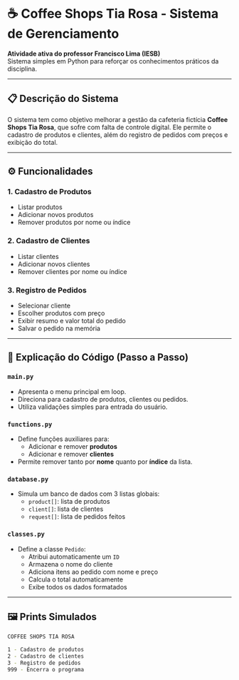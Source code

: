# ☕ Coffee Shops Tia Rosa - Sistema de Gerenciamento

**Atividade ativa do professor Francisco Lima (IESB)**  
Sistema simples em Python para reforçar os conhecimentos práticos da disciplina.

---

## 📋 Descrição do Sistema

O sistema tem como objetivo melhorar a gestão da cafeteria fictícia **Coffee Shops Tia Rosa**, que sofre com falta de controle digital. Ele permite o cadastro de produtos e clientes, além do registro de pedidos com preços e exibição do total.

---

## ⚙️ Funcionalidades

### 1. Cadastro de Produtos
- Listar produtos
- Adicionar novos produtos
- Remover produtos por nome ou índice

### 2. Cadastro de Clientes
- Listar clientes
- Adicionar novos clientes
- Remover clientes por nome ou índice

### 3. Registro de Pedidos
- Selecionar cliente
- Escolher produtos com preço
- Exibir resumo e valor total do pedido
- Salvar o pedido na memória

---

## 🧠 Explicação do Código (Passo a Passo)

### `main.py`
- Apresenta o menu principal em loop.
- Direciona para cadastro de produtos, clientes ou pedidos.
- Utiliza validações simples para entrada do usuário.

### `functions.py`
- Define funções auxiliares para:
  - Adicionar e remover **produtos**
  - Adicionar e remover **clientes**
- Permite remover tanto por **nome** quanto por **índice** da lista.

### `database.py`
- Simula um banco de dados com 3 listas globais:
  - `product[]`: lista de produtos
  - `client[]`: lista de clientes
  - `request[]`: lista de pedidos feitos

### `classes.py`
- Define a classe `Pedido`:
  - Atribui automaticamente um `ID`
  - Armazena o nome do cliente
  - Adiciona itens ao pedido com nome e preço
  - Calcula o total automaticamente
  - Exibe todos os dados formatados

---

## 🖼️ Prints Simulados

```bash
COFFEE SHOPS TIA ROSA

1 - Cadastro de produtos
2 - Cadastro de clientes
3 - Registro de pedidos
999 - Encerra o programa
